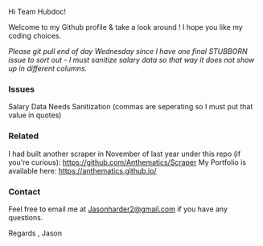 Hi Team Hubdoc!

Welcome to my Github profile & take a look around ! I hope you like my coding choices.

*Please git pull end of day Wednesday since I have one final STUBBORN issue to sort out - I must sanitize salary data so that way it does not show up in different columns.*

<h3> Issues </h3>

Salary Data Needs Sanitization (commas are seperating so I must put that value in quotes)


<h3>Related </h3>

I had built another scraper in November of last year under this repo (if you're curious): https://github.com/Anthematics/Scraper
My Portfolio is available here:
https://anthematics.github.io/

<h3>Contact </h3>

Feel free to email me at Jasonharder2@gmail.com if you have any questions.


Regards , Jason
